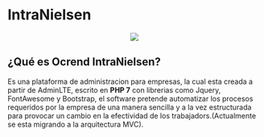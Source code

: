 # IntraNielsen

<p align="center"><a href="http://190.151.114.43/intranielsen/" target="_blank"><img src="http://190.151.114.43/intranielsen/img/n1.png"></a></p>


## ¿Qué es Ocrend IntraNielsen?

Es una plataforma de administracion para empresas, la cual esta creada a partir de AdminLTE, escrito en **PHP 7** con librerias como Jquery, FontAwesome y Bootstrap, el software pretende automatizar los procesos requeridos por la empresa de una manera sencilla y a la vez estructurada para provocar un cambio en la efectividad de los trabajadors.(Actualmente se esta migrando a la arquitectura MVC).

